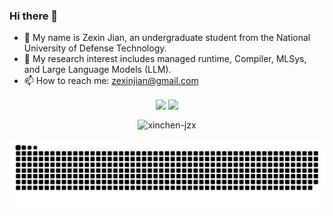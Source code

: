 ### Hi there 👋

- 🔭 My name is Zexin Jian, an undergraduate student from the National University of Defense Technology. 
- 👀 My research interest includes managed runtime, Compiler, MLSys, and Large Language Models (LLM).
- 📫 How to reach me: [zexinjian@gmail.com]()

<p align="center" style="width: 100%;">
    <span style="width: 100%;">
      <img align="center" style="width: 50%;" src="https://github-readme-stats.vercel.app/api?username=xinchen-jzx&show_icons=true&count_private=true"/>
      <img align="center" style="width: 38%;" src="https://github-readme-stats.vercel.app/api/top-langs/?username=xinchen-jzx&layout=compact&hide=html,jupyter%20notebook,css,javascript"/>
    </span>
</p>

<p align="center" style="width: 100%;">
    <img align="center" style="width:50%;" src="https://github-readme-streak-stats.herokuapp.com/?user=xinchen-jzx" alt="xinchen-jzx" />
</p>

<p align="center" style="width: 100%;">
    <img align="center" style="width: 100%;" src="https://raw.githubusercontent.com/xinchen-jzx/xinchen-jzx/output/github-contribution-grid-snake.svg" alt="xinchen-jzx" />
</p>